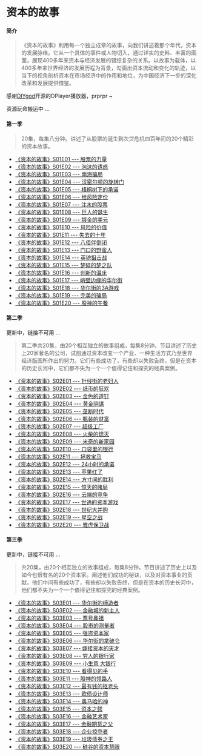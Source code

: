 # 资本的故事
#### 简介
>《资本的故事》利用每一个独立成章的故事，向我们讲述着那个年代，资本的发展脉络。它从一个具体的事件或人物切入，通过详实的史料、丰富的画面，展现400多年来资本与经济发展的错综复杂的关系。以故事为载体，以400多年来世界经济的发展历程为背景，勾画出资本流动和变化的轨迹，以当下的视角剖析资本在市场经济中的作用和地位，为中国经济下一步的深化改革和发展提供借鉴。 

感谢[DIYgod](https://github.com/MoePlayer/DPlayer)开源的DPlayer播放器，prprpr ~  

资源玩命搬运中 ...   

#### 第一季
> 20集，每集八分钟。讲述了从股票的诞生到次贷危机四百年间的20个精彩的资本故事。
* [《资本的故事》S01E01 --- 股票的力量](https://yilimy.github.io/2018/03/26/20180326股票的力量/)
* [《资本的故事》S01E02 --- 泡沫的诱惑](https://yilimy.github.io/2018/03/27/20180327泡沫的诱惑/)  
* [《资本的故事》S01E03 --- 南海骗局](https://yilimy.github.io/2018/03/27/20180327南海骗局/)  
* [《资本的故事》S01E04 --- 汉密尔顿的旋转门](https://yilimy.github.io/2018/03/27/20180327汉密尔顿的旋转门/)  
* [《资本的故事》S01E05 --- 梧桐树下的承诺](https://yilimy.github.io/2018/03/27/20180327梧桐树下的承诺/)  
* [《资本的故事》S01E06 --- 给风险定价](https://yilimy.github.io/2018/03/27/20180327给风险定价/)  
* [《资本的故事》S01E07 --- 注水的股票](https://yilimy.github.io/2018/03/27/20180327注水的股票/)  
* [《资本的故事》S01E08 --- 巨人的诞生](https://yilimy.github.io/2018/03/27/20180327巨人的诞生/)  
* [《资本的故事》S01E09 --- 镀金的美元](https://yilimy.github.io/2018/03/27/20180327镀金的美元/)  
* [《资本的故事》S01E10 --- 风险的价值](https://yilimy.github.io/2018/03/27/20180327风险的价值/)  
* [《资本的故事》S01E11 --- 失去的十年](https://yilimy.github.io/2018/03/27/20180327失去的十年/)  
* [《资本的故事》S01E12 --- 八佰伴倒闭](https://yilimy.github.io/2018/03/27/20180327八佰伴倒闭/)  
* [《资本的故事》S01E13 --- 门口的野蛮人](https://yilimy.github.io/2018/03/27/20180327门口的野蛮人/)  
* [《资本的故事》S01E14 --- 英镑狙击战](https://yilimy.github.io/2018/03/27/20180327英镑狙击战/)  
* [《资本的故事》S01E15 --- 梦碎的梦之队](https://yilimy.github.io/2018/03/27/20180327梦碎的梦之队/)  
* [《资本的故事》S01E16 --- 创新的温床](https://yilimy.github.io/2018/03/27/20180327创新的温床/)  
* [《资本的故事》S01E17 --- 峭壁边缘的华尔街](https://yilimy.github.io/2018/03/27/20180327峭壁边缘的华尔街/)  
* [《资本的故事》S01E18 --- 华尔街的3A游戏](https://yilimy.github.io/2018/03/27/20180327华尔街的3A游戏/)  
* [《资本的故事》S01E19 --- 完美的骗局](https://yilimy.github.io/2018/03/27/20180327完美的骗局/)  
* [《资本的故事》S01E20 --- 股神的午餐](https://yilimy.github.io/2018/03/27/20180327股神的午餐/)  


#### 第二季
更新中，链接不可用 ...
> 第二季共20集，由20个相互独立的故事组成，每集8分钟。节目讲述了历史上20家著名的公司，试图通过资本改变一个产业、一种生活方式乃至世界经济版图所作出的努力。它们有些成功了，有些却以失败告终，但是在资本的历史长河中，它们都不失为一个一个值得记住和探究的经典案例。
* [《资本的故事》S02E01 --- 针线街的老妇人](https://yilimy.github.io/2018/03/27/20180327/) 
* [《资本的故事》S02E02 --- 纸币的狂欢](https://yilimy.github.io/2018/03/27/20180327/)
* [《资本的故事》S02E03 --- 金色的道钉](https://yilimy.github.io/2018/03/27/20180327/)
* [《资本的故事》S02E04 --- 黄金阴谋](https://yilimy.github.io/2018/03/27/20180327/)
* [《资本的故事》S02E05 --- 垄断时代](https://yilimy.github.io/2018/03/27/20180327/)
* [《资本的故事》S02E06 --- 瓶装的财富](https://yilimy.github.io/2018/03/27/20180327/)
* [《资本的故事》S02E07 --- 超级工厂](https://yilimy.github.io/2018/03/27/20180327/)
* [《资本的故事》S02E08 --- 火柴的熄灭](https://yilimy.github.io/2018/03/27/20180327/)
* [《资本的故事》S02E09 --- 米奇的新家园](https://yilimy.github.io/2018/03/27/20180327/)
* [《资本的故事》S02E10 --- 口袋里的银行](https://yilimy.github.io/2018/03/27/20180327/)
* [《资本的故事》S02E11 --- 拯救宝马](https://yilimy.github.io/2018/03/27/20180327/)
* [《资本的故事》S02E12 --- 24小时的承诺](https://yilimy.github.io/2018/03/27/20180327/)
* [《资本的故事》S02E13 --- 苹果红了](https://yilimy.github.io/2018/03/27/20180327/)
* [《资本的故事》S02E14 --- 方寸间的胜利](https://yilimy.github.io/2018/03/27/20180327/)
* [《资本的故事》S02E15 --- 惊天的赌局](https://yilimy.github.io/2018/03/27/20180327/)
* [《资本的故事》S02E16 --- 云端的竞争](https://yilimy.github.io/2018/03/27/20180327/)
* [《资本的故事》S02E17 --- 世通的资本游戏](https://yilimy.github.io/2018/03/27/20180327/)
* [《资本的故事》S02E18 --- 世纪大并购](https://yilimy.github.io/2018/03/27/20180327/)
* [《资本的故事》S02E19 --- 星空之战](https://yilimy.github.io/2018/03/27/20180327/)
* [《资本的故事》S02E20 --- 雅虎保卫战](https://yilimy.github.io/2018/03/27/20180327/)

#### 第三季
更新中，链接不可用 ...
> 共20集，由20个相互独立的故事组成，每集8分钟。节目讲述了历史上以及如今也很有名的20个资本家。阐述他们成功的秘诀，以及对资本事业的贡献。他们中间有些成功了，有些却以失败告终，但是在资本的历史长河中，他们都不失为一个一个值得记住和探究的经典案例。
* [《资本的故事》S03E01 --- 华尔街的缔造者](https://yilimy.github.io/2018/03/27/20180327/)
* [《资本的故事》S03E02 --- 金融城的新主人](https://yilimy.github.io/2018/03/27/20180327/)
* [《资本的故事》S03E03 --- 票号鼻祖](https://yilimy.github.io/2018/03/27/20180327/)
* [《资本的故事》S03E04 --- 股市的测量者](https://yilimy.github.io/2018/03/27/20180327/)
* [《资本的故事》S03E05 --- 强盗资本家](https://yilimy.github.io/2018/03/27/20180327/)
* [《资本的故事》S03E06 --- 华尔街的拿破仑](https://yilimy.github.io/2018/03/27/20180327/)
* [《资本的故事》S03E07 --- 嫁接资本的天才](https://yilimy.github.io/2018/03/27/20180327/)
* [《资本的故事》S03E08 --- 穷人的银行家](https://yilimy.github.io/2018/03/27/20180327/)
* [《资本的故事》S03E09 --- 小生意 大银行](https://yilimy.github.io/2018/03/27/20180327/)
* [《资本的故事》S03E10 --- 看得见的手](https://yilimy.github.io/2018/03/27/20180327/)
* [《资本的故事》S03E11 --- 股神的领路人](https://yilimy.github.io/2018/03/27/20180327/)
* [《资本的故事》S03E12 --- 最有钱的抠老头](https://yilimy.github.io/2018/03/27/20180327/)
* [《资本的故事》S03E13 --- 欧债设计师](https://yilimy.github.io/2018/03/27/20180327/)
* [《资本的故事》S03E14 --- 奥马哈的神](https://yilimy.github.io/2018/03/27/20180327/)
* [《资本的故事》S03E15 --- 资本之鳄](https://yilimy.github.io/2018/03/27/20180327/)
* [《资本的故事》S03E16 --- 金融艺术家](https://yilimy.github.io/2018/03/27/20180327/)
* [《资本的故事》S03E17 --- 金融期货之父](https://yilimy.github.io/2018/03/27/20180327/)
* [《资本的故事》S03E18 --- 企业掠夺者](https://yilimy.github.io/2018/03/27/20180327/)
* [《资本的故事》S03E19 --- 垃圾债券之王](https://yilimy.github.io/2018/03/27/20180327/)
* [《资本的故事》S03E20 --- 硅谷的资本慧眼](https://yilimy.github.io/2018/03/27/20180327/)
